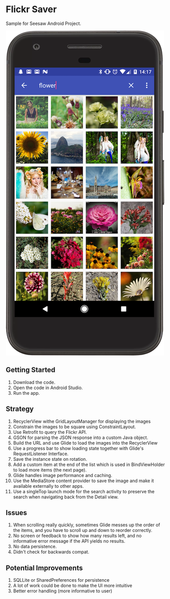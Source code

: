 Flickr Saver
============

Sample for Seesaw Android Project.

![Screenshot](screenshot.png)


Getting Started
---------------
1. Download the code.
2. Open the code in Android Studio.
3. Run the app.


Strategy
--------

1. RecyclerView withe GridLayoutManager for displaying the images
2. Constrain the images to be square using ConstraintLayout.
3. Use Retrofit to query the Flickr API.
4. GSON for parsing the JSON response into a custom Java object.
5. Build the URL and use Glide to load the images into the RecyclerView
6. Use a progress bar to show loading state together with Glide's
RequestListener Interface.
7. Save the instance state on rotation.
8. Add a custom item at the end of the list which is used in BindViewHolder to
load more items (the next page).
9. Glide handles image performance and caching.
10. Use the MediaStore content provider to save the image and make it available
externally to other apps.
11. Use a singleTop launch mode for the search activity to preserve the search
when navigating back from the Detail view.


Issues
------
1. When scrolling really quickly, sometimes Glide messes up the order of the
items, and you have to scroll up and down to reorder correctly.
2. No screen or feedback to show how many results left, and no informative error
 message if the API yields no results.
3. No data persistence.
4. Didn't check for backwards compat.

Potential Improvements
----------------------
1. SQLLite or SharedPreferences for persistence
2. A lot of work could be done to make the UI more intuitive
3. Better error handling (more informative to user)
